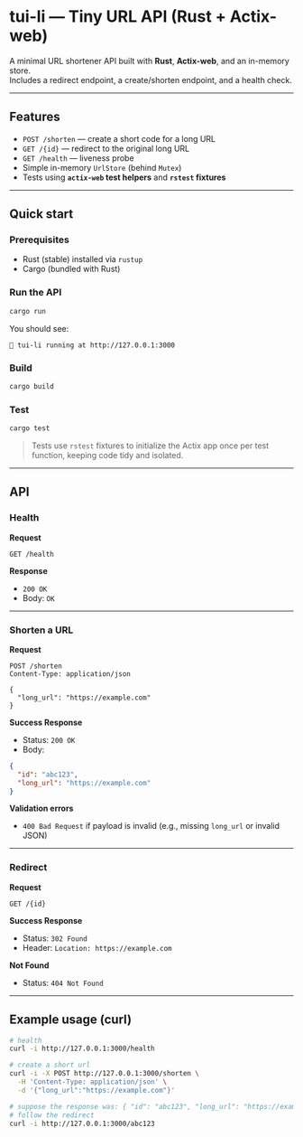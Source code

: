 # tui-li — Tiny URL API (Rust + Actix-web)

A minimal URL shortener API built with **Rust**, **Actix-web**, and an in-memory store.  
Includes a redirect endpoint, a create/shorten endpoint, and a health check.

---

## Features

- `POST /shorten` — create a short code for a long URL  
- `GET /{id}` — redirect to the original long URL  
- `GET /health` — liveness probe  
- Simple in-memory `UrlStore` (behind `Mutex`)  
- Tests using **`actix-web` test helpers** and **`rstest` fixtures**

---

## Quick start

### Prerequisites
- Rust (stable) installed via `rustup`
- Cargo (bundled with Rust)

### Run the API

```bash
cargo run
```

You should see:

```
🚀 tui-li running at http://127.0.0.1:3000
```

### Build

```bash
cargo build
```

### Test

```bash
cargo test
```

> Tests use `rstest` fixtures to initialize the Actix app once per test function, keeping code tidy and isolated.

---

## API

### Health

**Request**
```
GET /health
```

**Response**
- `200 OK`
- Body: `OK`

---

### Shorten a URL

**Request**
```
POST /shorten
Content-Type: application/json

{
  "long_url": "https://example.com"
}
```

**Success Response**
- Status: `200 OK`
- Body:
```json
{
  "id": "abc123",
  "long_url": "https://example.com"
}
```

**Validation errors**
- `400 Bad Request` if payload is invalid (e.g., missing `long_url` or invalid JSON)

---

### Redirect

**Request**
```
GET /{id}
```

**Success Response**
- Status: `302 Found`
- Header: `Location: https://example.com`

**Not Found**
- Status: `404 Not Found`

---

## Example usage (curl)

```bash
# health
curl -i http://127.0.0.1:3000/health

# create a short url
curl -i -X POST http://127.0.0.1:3000/shorten \
  -H 'Content-Type: application/json' \
  -d '{"long_url":"https://example.com"}'

# suppose the response was: { "id": "abc123", "long_url": "https://example.com" }
# follow the redirect
curl -i http://127.0.0.1:3000/abc123
```
